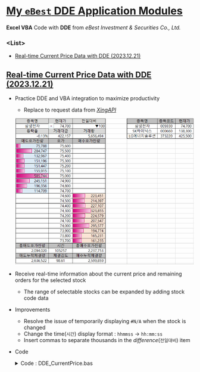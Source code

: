 # [My `eBest` DDE Application Modules](../README.md#ebest-dde)

**Excel VBA** Code with **DDE** from *eBest Investment & Securities Co., Ltd.*


### \<List>
- [Real-time Current Price Data with DDE (2023.12.21)](#real-time-current-price-data-with-dde-20231221)


## [Real-time Current Price Data with DDE (2023.12.21)](#list)

- Practice DDE and VBA integration to maximize productivity
  - Replace to request data from [*XingAPI*](/XingAPI/README.md)

  ![Output](./Images/DDE_CurrentPrice.gif)

- Receive real-time information about the current price and remaining orders for the selected stock
  - The range of selectable stocks can be expanded by adding stock code data
- Improvements
  - Resolve the issue of temporarily displaying `#N/A` when the stock is changed
  - Change the time(`시간`) display format : `hhmmss` -> `hh:mm:ss`
  - Insert commas to separate thousands in the *difference*(`전일대비`) item
- Code
  <details>
    <summary>Code : DDE_CurrentPrice.bas</summary>

  ```vba
  Option Explicit
  ```
  ```vba
  '현재가 박스의 영점 좌표를 반환합니다.
  '★ 현재가 박스의 위치 변경시 수정이 필요합니다.
  Private Function GetStartCell() As Range

      Set GetStartCell = Range("B4")                          ' B4 : 종목명 입력 위치

  End Function
  ```
  ```vba
  '주식의 종목코드와 종목명 등을 포함하는 코드테이블을 반환합니다.
  '★ 원본 데이터 위치 및 범위 변경시 수정이 필요합니다.
  Private Function GetCodeTable() As Range

      Dim codeTable       As Range
      Dim tableZeroPoint  As Range
      Dim tableRow        As Integer

      Set tableZeroPoint = Range("F4")
      tableRow = Range(tableZeroPoint, tableZeroPoint.End(xlDown)).Count
      Set codeTable = Range(tableZeroPoint, tableZeroPoint.Cells(tableRow, 3))
      Debug.Print "codeTable  : " & codeTable.Address         'Ok

      Set GetCodeTable = codeTable

  End Function
  ```
  ```vba
  '시작 셀(startCell)로부터 종료 셀(endCell)까지의 범위에서
  'DDE 호출 함수의 대상 종목코드를 변경합니다.
  Private Sub ReplaceText(ByRef startCell As Range)

      Dim priceTable      As Range
      Dim findText        As String
      Dim newText         As String

      '시작 셀과 끝 셀을 지정합니다.
      Set priceTable = Range(startCell, startCell.Cells(28, 3))
      Debug.Print "priceTable : " & priceTable.Address        'Ok

      '찾을 문자열을 지정합니다.

      findText = Mid(startCell.Offset(0, 1).Formula, 19, 6)
      Debug.Print "findText   : " & findText                  'Ok

      '바꿀 문자열을 지정합니다.
      newText = Application.WorksheetFunction.VLookup(startCell, GetCodeTable, 2, False)
      Debug.Print "newText    : " & newText                   'Ok

      '텍스트를 바꿉니다.
      Dim cell            As Range
      onChangingFlag = True
      For Each cell In priceTable
          'Debug.Print "cell : " & cell.Address               'Ok
          cell.Formula = Replace(cell.Formula, findText, newText)
      Next cell
      onChangingFlag = False

      Debug.Print ""

  End Sub
  ```
  ```vba
  '셀의 변경이 발생하면 해당 셀을 기준으로 현재가를 바꿉니다.
  Private Sub Worksheet_Change(ByVal Target As Range)

      If (onChangingFlag = False) Then

          Dim startCell   As Range

          Set startCell = GetStartCell()
          Debug.Print "startCell  : " & startCell.Address     'Ok

          If (Not Intersect(startCell, Target) Is Nothing) Then
              Call ReplaceText(startCell)
          End If
      
      End If

  End Sub
  ```
  </details>
